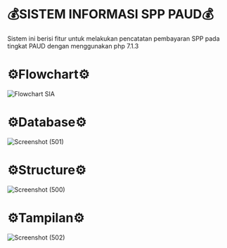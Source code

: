 # 💰SISTEM INFORMASI SPP PAUD💰
Sistem ini berisi fitur untuk melakukan pencatatan pembayaran SPP pada tingkat PAUD dengan menggunakan php 7.1.3
# ⚙️Flowchart⚙️
![Flowchart SIA](https://github.com/vanyaceresia/Sistem-Pencatatan-SPP-PAUD/assets/152596005/b5c498fc-33f4-4e1a-ba7e-d57643d473dc)

# ⚙️Database⚙️ 
![Screenshot (501)](https://github.com/vanyaceresia/Sistem-Pencatatan-SPP-PAUD/assets/152596005/9b369d38-f9d9-4829-a44b-794522b75a42)

# ⚙️Structure⚙️
![Screenshot (500)](https://github.com/vanyaceresia/Sistem-Pencatatan-SPP-PAUD/assets/152596005/d7b91bed-bd33-4914-b879-7ab2923878a1)

# ⚙️Tampilan⚙️
![Screenshot (502)](https://github.com/vanyaceresia/Sistem-Pencatatan-SPP-PAUD/assets/152596005/1615d299-5bb7-4c54-bf39-df6b1292ee54)
